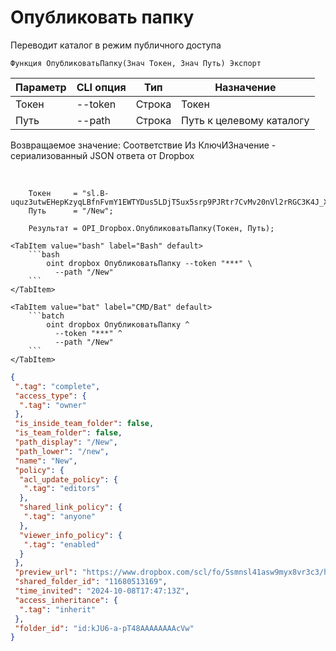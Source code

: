 ﻿---
sidebar_position: 1
---

# Опубликовать папку
 Переводит каталог в режим публичного доступа



`Функция ОпубликоватьПапку(Знач Токен, Знач Путь) Экспорт`

  | Параметр | CLI опция | Тип | Назначение |
  |-|-|-|-|
  | Токен | --token | Строка | Токен |
  | Путь | --path | Строка | Путь к целевому каталогу |

  
  Возвращаемое значение:   Соответствие Из КлючИЗначение - сериализованный JSON ответа от Dropbox

<br/>




```bsl title="Пример кода"
    Токен     = "sl.B-uquz3utwEHepKzyqLBfnFvmY1EWTYDus5LDjT5ux5srp9PJRtr7CvMv20nVl2rRGC3K4J_X5...";
    Путь      = "/New";

    Результат = OPI_Dropbox.ОпубликоватьПапку(Токен, Путь);
```
    

 <Tabs>
  
    <TabItem value="bash" label="Bash" default>
        ```bash
            oint dropbox ОпубликоватьПапку --token "***" \
              --path "/New"
        ```
    </TabItem>
  
    <TabItem value="bat" label="CMD/Bat" default>
        ```batch
            oint dropbox ОпубликоватьПапку ^
              --token "***" ^
              --path "/New"
        ```
    </TabItem>
</Tabs>


```json title="Результат"
{
 ".tag": "complete",
 "access_type": {
  ".tag": "owner"
 },
 "is_inside_team_folder": false,
 "is_team_folder": false,
 "path_display": "/New",
 "path_lower": "/new",
 "name": "New",
 "policy": {
  "acl_update_policy": {
   ".tag": "editors"
  },
  "shared_link_policy": {
   ".tag": "anyone"
  },
  "viewer_info_policy": {
   ".tag": "enabled"
  }
 },
 "preview_url": "https://www.dropbox.com/scl/fo/5smnsl41asw9myx8vr3c3/h?dl=0",
 "shared_folder_id": "11680513169",
 "time_invited": "2024-10-08T17:47:13Z",
 "access_inheritance": {
  ".tag": "inherit"
 },
 "folder_id": "id:kJU6-a-pT48AAAAAAAAcVw"
}
```
